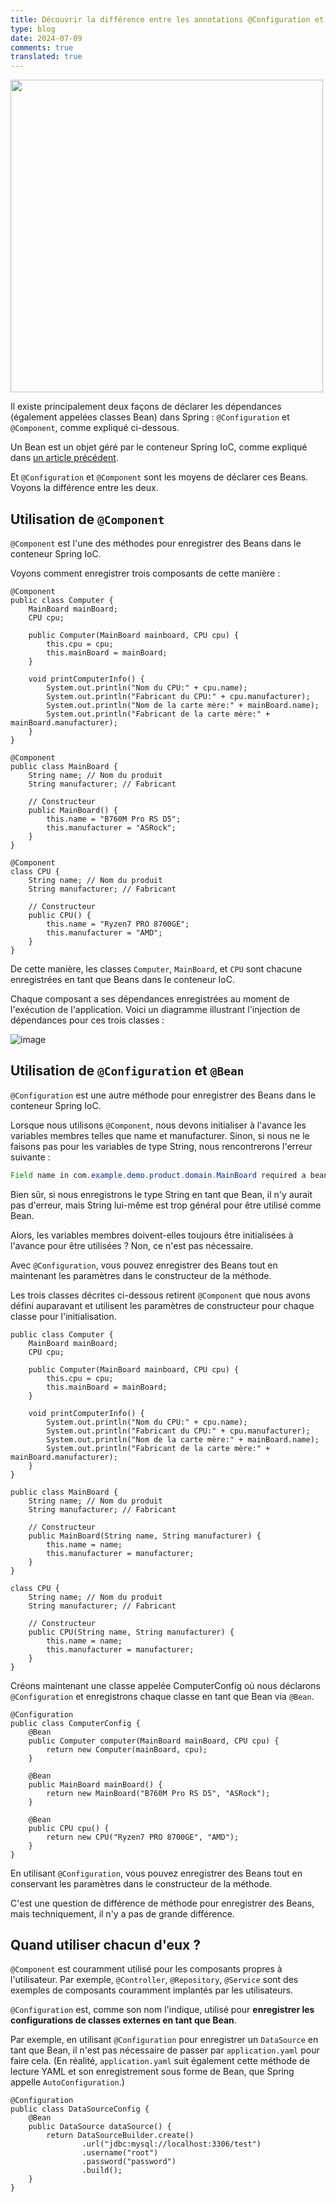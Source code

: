 ```yaml
---
title: Découvrir la différence entre les annotations @Configuration et @Component dans Spring
type: blog
date: 2024-07-09
comments: true
translated: true
---
```

<img src="/images/spring/spring-configuration-vs-component-1720537043936.png" width="500"/>

Il existe principalement deux façons de déclarer les dépendances (également appelées classes Bean) dans Spring : `@Configuration` et `@Component`, comme expliqué ci-dessous.

Un Bean est un objet géré par le conteneur Spring IoC, comme expliqué dans [un article précédent](/blog/spring/spring-bean/).

Et `@Configuration` et `@Component` sont les moyens de déclarer ces Beans. Voyons la différence entre les deux.

## Utilisation de `@Component`
`@Component` est l'une des méthodes pour enregistrer des Beans dans le conteneur Spring IoC.

Voyons comment enregistrer trois composants de cette manière :
```java{filename=Computer.java}
@Component
public class Computer {
	MainBoard mainBoard;
	CPU cpu;

	public Computer(MainBoard mainboard, CPU cpu) {
		this.cpu = cpu;
		this.mainBoard = mainBoard;
	}

	void printComputerInfo() {
		System.out.println("Nom du CPU:" + cpu.name);
		System.out.println("Fabricant du CPU:" + cpu.manufacturer);
		System.out.println("Nom de la carte mère:" + mainBoard.name);
		System.out.println("Fabricant de la carte mère:" + mainBoard.manufacturer);
	}
}
```

```java{filename=MainBoard.java}
@Component
public class MainBoard {
	String name; // Nom du produit
	String manufacturer; // Fabricant

	// Constructeur
	public MainBoard() {
		this.name = "B760M Pro RS D5";
		this.manufacturer = "ASRock";
	}
}
```

```java{filename=CPU.java}
@Component
class CPU {
	String name; // Nom du produit
	String manufacturer; // Fabricant

	// Constructeur
	public CPU() {
		this.name = "Ryzen7 PRO 8700GE";
		this.manufacturer = "AMD";
	}
}
```

De cette manière, les classes `Computer`, `MainBoard`, et `CPU` sont chacune enregistrées en tant que Beans dans le conteneur IoC.

Chaque composant a ses dépendances enregistrées au moment de l'exécution de l'application. Voici un diagramme illustrant l'injection de dépendances pour ces trois classes :

![image](/images/spring/spring-configuration-vs-component-1720536036710.png)


## Utilisation de `@Configuration` et `@Bean`
`@Configuration` est une autre méthode pour enregistrer des Beans dans le conteneur Spring IoC.

Lorsque nous utilisons `@Component`, nous devons initialiser à l'avance les variables membres telles que name et manufacturer. Sinon, si nous ne le faisons pas pour les variables de type String, nous rencontrerons l'erreur suivante :

```java
Field name in com.example.demo.product.domain.MainBoard required a bean of type 'java.lang.String' that could not be found.
```

Bien sûr, si nous enregistrons le type String en tant que Bean, il n'y aurait pas d'erreur, mais String lui-même est trop général pour être utilisé comme Bean.

Alors, les variables membres doivent-elles toujours être initialisées à l'avance pour être utilisées ? Non, ce n'est pas nécessaire.

Avec `@Configuration`, vous pouvez enregistrer des Beans tout en maintenant les paramètres dans le constructeur de la méthode.

Les trois classes décrites ci-dessous retirent `@Component` que nous avons défini auparavant et utilisent les paramètres de constructeur pour chaque classe pour l'initialisation.

```java{filename=Computer.java}
public class Computer {
	MainBoard mainBoard;
	CPU cpu;

	public Computer(MainBoard mainboard, CPU cpu) {
		this.cpu = cpu;
		this.mainBoard = mainBoard;
	}

	void printComputerInfo() {
		System.out.println("Nom du CPU:" + cpu.name);
		System.out.println("Fabricant du CPU:" + cpu.manufacturer);
		System.out.println("Nom de la carte mère:" + mainBoard.name);
		System.out.println("Fabricant de la carte mère:" + mainBoard.manufacturer);
	}
}
```

```java{filename=MainBoard.java}
public class MainBoard {
	String name; // Nom du produit
	String manufacturer; // Fabricant

	// Constructeur
	public MainBoard(String name, String manufacturer) {
		this.name = name;
		this.manufacturer = manufacturer;
	}
}
```

```java{filename=CPU.java}
class CPU {
	String name; // Nom du produit
	String manufacturer; // Fabricant

	// Constructeur
	public CPU(String name, String manufacturer) {
		this.name = name;
		this.manufacturer = manufacturer;
	}
}
```

Créons maintenant une classe appelée ComputerConfig où nous déclarons `@Configuration` et enregistrons chaque classe en tant que Bean via `@Bean`.

```java{filename=ComputerConfig.java}
@Configuration
public class ComputerConfig {
    @Bean
    public Computer computer(MainBoard mainBoard, CPU cpu) {
        return new Computer(mainBoard, cpu);
    }

    @Bean
    public MainBoard mainBoard() {
        return new MainBoard("B760M Pro RS D5", "ASRock");
    }

    @Bean
    public CPU cpu() {
        return new CPU("Ryzen7 PRO 8700GE", "AMD");
    }
}
```

En utilisant `@Configuration`, vous pouvez enregistrer des Beans tout en conservant les paramètres dans le constructeur de la méthode.

C'est une question de différence de méthode pour enregistrer des Beans, mais techniquement, il n'y a pas de grande différence.

## Quand utiliser chacun d'eux ?
`@Component` est couramment utilisé pour les composants propres à l'utilisateur. Par exemple, `@Controller`, `@Repository`, `@Service` sont des exemples de composants couramment implantés par les utilisateurs.

`@Configuration` est, comme son nom l'indique, utilisé pour **enregistrer les configurations de classes externes en tant que Bean**.

Par exemple, en utilisant `@Configuration` pour enregistrer un `DataSource` en tant que Bean, il n'est pas nécessaire de passer par `application.yaml` pour faire cela.
(En réalité, `application.yaml` suit également cette méthode de lecture YAML et son enregistrement sous forme de Bean, que Spring appelle `AutoConfiguration`.)

```java{filename=DataSourceConfig.java}
@Configuration
public class DataSourceConfig {
    @Bean
    public DataSource dataSource() {
        return DataSourceBuilder.create()
                .url("jdbc:mysql://localhost:3306/test")
                .username("root")
                .password("password")
                .build();
    }
}
